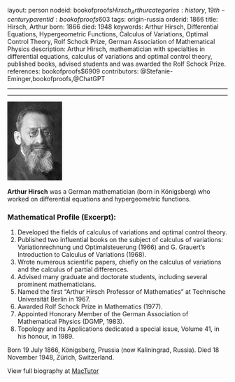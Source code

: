 layout: person
nodeid: bookofproofs$Hirsch_Arthur
categories: history,19th-century
parentid: bookofproofs$603
tags: origin-russia
orderid: 1866
title: Hirsch, Arthur
born: 1866
died: 1948
keywords: Arthur Hirsch, Differential Equations, Hypergeometric Functions, Calculus of Variations, Optimal Control Theory, Rolf Schock Prize, German Association of Mathematical Physics
description: Arthur Hirsch, mathematician with specialties in differential equations, calculus of variations and optimal control theory, published books, advised students and was awarded the Rolf Schock Prize.
references: bookofproofs$6909
contributors: @Stefanie-Eminger,bookofproofs,@ChatGPT

---



---

![Hirsch_Arthur.jpg](https://github.com/bookofproofs/bookofproofs.github.io/blob/main/_sources/_assets/images/portraits/Hirsch_Arthur.jpg?raw=true)

**Arthur Hirsch** was a German mathematician (born in Königsberg) who worked on differential equations and hypergeometric functions.

### Mathematical Profile (Excerpt):
1. Developed the fields of calculus of variations and optimal control theory.
2. Published two influential books on the subject of calculus of variations: Variationrechnung und Optimalsteuerung (1966) and G. Grauert’s Introduction to Calculus of Variations (1968).
3. Wrote numerous scientific papers, chiefly on the calculus of variations and the calculus of partial differences.
4. Advised many graduate and doctorate students, including several prominent mathematicians.
5. Named the first “Arthur Hirsch Professor of Mathematics” at Technische Universität Berlin in 1967.
6. Awarded Rolf Schock Prize in Mathematics (1977).
7. Appointed Honorary Member of the German Association of Mathematical Physics (DGMP, 1983).
8. Topology and its Applications dedicated a special issue, Volume 41, in his honour, in 1989.

Born 19 July 1866, Königsberg, Prussia (now Kaliningrad, Russia). Died 18 November 1948, Zürich, Switzerland.

View full biography at [MacTutor](https://mathshistory.st-andrews.ac.uk/Biographies/Hirsch_Arthur/)
